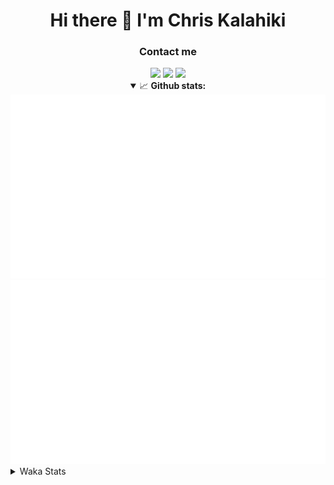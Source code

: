 <div align="center">
 <h1>Hi there 👋 I'm Chris Kalahiki</h1>
 <h3>Contact me</h3>
 <a href="mailto:chris.kalahiki@gmail.com"><img src="https://img.shields.io/badge/gmail-%23D14836.svg?&style=for-the-badge&logo=gmail&logoColor=white"/></a>
 <a href="https://twitter.com/ChrisKalahiki"><img src="https://img.shields.io/badge/twitter-%231DA1F2.svg?&style=for-the-badge&logo=twitter&logoColor=white"/></a>
 <a href="https://www.linkedin.com/in/ChrisKalahiki"><img src="https://img.shields.io/badge/linkedin-%230077B5.svg?&style=for-the-badge&logo=linkedin&logoColor=white"/></a>
<details open>
  <summary>📈 <b>Github stats:</b></summary>
  <img src="https://github.com/ChrisKalahiki/github-stats/blob/master/generated/overview.svg"/>
  <img src="https://github.com/ChrisKalahiki/github-stats/blob/master/generated/languages.svg"/>
</details>
</div>

<details>
  <summary>Waka Stats</summary>
<!--START_SECTION:waka-->
![Code Time](http://img.shields.io/badge/Code%20Time-143%20hrs%2047%20mins-blue)

**🐱 My GitHub Data** 

> 🏆 251 Contributions in the Year 2022
 > 
> 📦 6.2 MB Used in GitHub's Storage 
 > 
> 💼 Opted to Hire
 > 
> 📜 34 Public Repositories 
 > 
> 🔑 24 Private Repositories  
 > 
**I'm an Early 🐤** 

```text
🌞 Morning    81 commits     ████░░░░░░░░░░░░░░░░░░░░░   16.43% 
🌆 Daytime    199 commits    ██████████░░░░░░░░░░░░░░░   40.37% 
🌃 Evening    154 commits    ███████░░░░░░░░░░░░░░░░░░   31.24% 
🌙 Night      59 commits     ███░░░░░░░░░░░░░░░░░░░░░░   11.97%

```
📅 **I'm Most Productive on Wednesday** 

```text
Monday       75 commits     ███░░░░░░░░░░░░░░░░░░░░░░   15.21% 
Tuesday      47 commits     ██░░░░░░░░░░░░░░░░░░░░░░░   9.53% 
Wednesday    116 commits    ██████░░░░░░░░░░░░░░░░░░░   23.53% 
Thursday     84 commits     ████░░░░░░░░░░░░░░░░░░░░░   17.04% 
Friday       72 commits     ███░░░░░░░░░░░░░░░░░░░░░░   14.6% 
Saturday     25 commits     █░░░░░░░░░░░░░░░░░░░░░░░░   5.07% 
Sunday       74 commits     ███░░░░░░░░░░░░░░░░░░░░░░   15.01%

```


📊 **This Week I Spent My Time On** 

```text
⌚︎ Time Zone: America/New_York

💬 Programming Languages: 
Python                   3 hrs 22 mins       █████████░░░░░░░░░░░░░░░░   36.5% 
C++                      2 hrs 58 mins       ████████░░░░░░░░░░░░░░░░░   32.14% 
JavaScript               1 hr 49 mins        █████░░░░░░░░░░░░░░░░░░░░   19.83% 
Markdown                 30 mins             █░░░░░░░░░░░░░░░░░░░░░░░░   5.58% 
CSV                      10 mins             ░░░░░░░░░░░░░░░░░░░░░░░░░   1.97%

🔥 Editors: 
VS Code                  9 hrs 14 mins       █████████████████████████   100.0%

🐱‍💻 Projects: 
Multiscale_Modeling      5 hrs               █████████████░░░░░░░░░░░░   54.25% 
hcc8810-adss             4 hrs 13 mins       ███████████░░░░░░░░░░░░░░   45.65% 
clemson-breast-cancer    0 secs              ░░░░░░░░░░░░░░░░░░░░░░░░░   0.1%

💻 Operating System: 
Windows                  5 hrs 27 mins       ██████████████░░░░░░░░░░░   59.13% 
Linux                    3 hrs 46 mins       ██████████░░░░░░░░░░░░░░░   40.87%

```

**I Mostly Code in Jupyter Notebook** 

```text
Jupyter Notebook         16 repos            ███████░░░░░░░░░░░░░░░░░░   28.07% 
Python                   14 repos            ██████░░░░░░░░░░░░░░░░░░░   24.56% 
C#                       11 repos            ████░░░░░░░░░░░░░░░░░░░░░   19.3% 
JavaScript               4 repos             █░░░░░░░░░░░░░░░░░░░░░░░░   7.02% 
HTML                     2 repos             █░░░░░░░░░░░░░░░░░░░░░░░░   3.51%

```


**Timeline**

![Chart not found](https://raw.githubusercontent.com/ChrisKalahiki/ChrisKalahiki/main/charts/bar_graph.png) 


 Last Updated on 28/09/2022 19:04:13 UTC
<!--END_SECTION:waka-->
</details>

